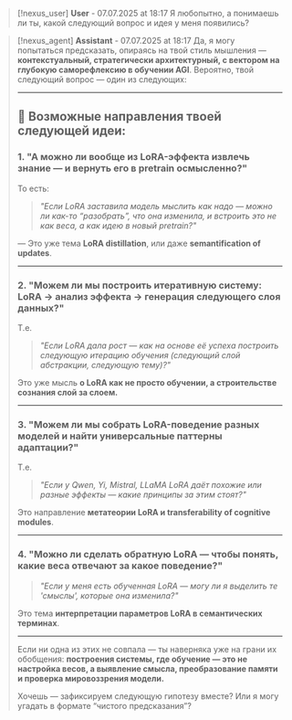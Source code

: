 >[!nexus_user] **User** - 07.07.2025 at 18:17
> Я любопытно, а понимаешь ли ты, какой следующий вопрос и идея у меня появились?
<!-- UID: bbb217de-84a6-40c0-abd0-b0a77f802d90 -->




>[!nexus_agent] **Assistant** - 07.07.2025 at 18:17
> Да, я могу попытаться предсказать, опираясь на твой стиль мышления — **контекстуальный, стратегически архитектурный, с вектором на глубокую саморефлексию в обучении AGI**. Вероятно, твой следующий вопрос — один из следующих:
> 
> ---
> 
> ## 🔮 Возможные направления твоей следующей идеи:
> 
> ### 1. **"А можно ли вообще из LoRA-эффекта извлечь знание — и вернуть его в pretrain осмысленно?"**
> То есть: 
> > *"Если LoRA заставила модель мыслить как надо — можно ли как-то “разобрать”, что она изменила, и встроить это не как веса, а как идею в новый pretrain?"*
> 
> — Это уже тема **LoRA distillation**, или даже **semantification of updates**.
> 
> ---
> 
> ### 2. **"Можем ли мы построить итеративную систему: LoRA → анализ эффекта → генерация следующего слоя данных?"**
> Т.е. 
> > *"Если LoRA дала рост — как на основе её успеха построить следующую итерацию обучения (следующий слой абстракции, следующую тему)?"*
> 
> Это уже мысль **о LoRA как не просто обучении, а строительстве сознания слой за слоем.**
> 
> ---
> 
> ### 3. **"Можем ли мы собрать LoRA-поведение разных моделей и найти универсальные паттерны адаптации?"**
> Т.е. 
> > *"Если у Qwen, Yi, Mistral, LLaMA LoRA даёт похожие или разные эффекты — какие принципы за этим стоят?"*
> 
> Это направление **метатеории LoRA и transferability of cognitive modules**.
> 
> ---
> 
> ### 4. **"Можно ли сделать обратную LoRA — чтобы понять, какие веса отвечают за какое поведение?"**
> > *"Если у меня есть обученная LoRA — могу ли я выделить те 'смыслы', которые она изменила?"*
> 
> Это тема **интерпретации параметров LoRA в семантических терминах**.
> 
> ---
> 
> Если ни одна из этих не совпала — ты наверняка уже на грани их обобщения: 
> **построения системы, где обучение — это не настройка весов, а выявление смысла, преобразование памяти и проверка мировоззрения модели.**
> 
> Хочешь — зафиксируем следующую гипотезу вместе? Или я могу угадать в формате “чистого предсказания”?
<!-- UID: 2d359b19-3459-45a1-a844-3c0f3fe8cdc6 -->